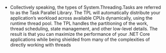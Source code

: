 - Collectively speaking, the types of System.Threading.Tasks are referred to as the Task Parallel Library. The TPL will automatically distribute your application’s workload across available CPUs dynamically, using the runtime thread pool. The TPL handles the partitioning of the work, thread scheduling, state management, and other low-level details. The result is that you can maximize the performance of your .NET Core applications while being shielded from many of the complexities of directly working with threads